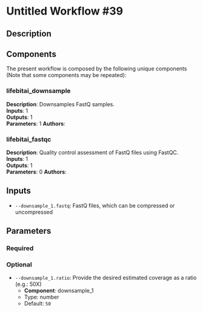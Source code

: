 # Untitled Workflow #39

## Description



## Components

The present workflow is composed by the following unique components (Note that some components may be repeated):

### lifebitai_downsample

**Description**: Downsamples FastQ samples.\
**Inputs**: 1\
**Outputs**: 1\
**Parameters**: 1
**Authors**: 

### lifebitai_fastqc

**Description**: Quality control assessment of FastQ files using FastQC.\
**Inputs**: 1\
**Outputs**: 1\
**Parameters**: 0
**Authors**: 

## Inputs

- `--downsample_1.fastq`: FastQ files, which can be compressed or uncompressed
## Parameters

### Required



### Optional

- `--downsample_1.ratio`: Provide the desired estimated coverage as a ratio (e.g.: 50X)
    - **Component**: downsample_1 
    - Type: number
    - Default: `50` 

